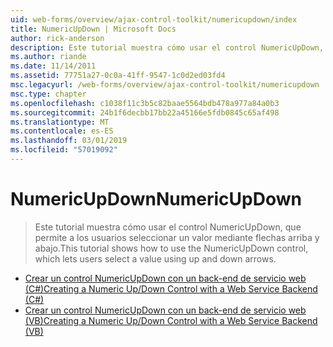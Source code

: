 ```yaml
---
uid: web-forms/overview/ajax-control-toolkit/numericupdown/index
title: NumericUpDown | Microsoft Docs
author: rick-anderson
description: Este tutorial muestra cómo usar el control NumericUpDown, que permite a los usuarios seleccionar un valor mediante flechas arriba y abajo.
ms.author: riande
ms.date: 11/14/2011
ms.assetid: 77751a27-0c0a-41ff-9547-1c0d2ed03fd4
msc.legacyurl: /web-forms/overview/ajax-control-toolkit/numericupdown
msc.type: chapter
ms.openlocfilehash: c1038f11c3b5c82baae5564bdb478a977a84a0b3
ms.sourcegitcommit: 24b1f6decbb17bb22a45166e5fdb0845c65af498
ms.translationtype: MT
ms.contentlocale: es-ES
ms.lasthandoff: 03/01/2019
ms.locfileid: "57019092"
---
```

<a name="numericupdown"></a><span data-ttu-id="e6cf6-103">NumericUpDown</span><span class="sxs-lookup"><span data-stu-id="e6cf6-103">NumericUpDown</span></span>
====================
> <span data-ttu-id="e6cf6-104">Este tutorial muestra cómo usar el control NumericUpDown, que permite a los usuarios seleccionar un valor mediante flechas arriba y abajo.</span><span class="sxs-lookup"><span data-stu-id="e6cf6-104">This tutorial shows how to use the NumericUpDown control, which lets users select a value using up and down arrows.</span></span>


- [<span data-ttu-id="e6cf6-105">Crear un control NumericUpDown con un back-end de servicio web (C#)</span><span class="sxs-lookup"><span data-stu-id="e6cf6-105">Creating a Numeric Up/Down Control with a Web Service Backend (C#)</span></span>](creating-a-numeric-up-down-control-with-a-web-service-backend-cs.md)
- [<span data-ttu-id="e6cf6-106">Crear un control NumericUpDown con un back-end de servicio web (VB)</span><span class="sxs-lookup"><span data-stu-id="e6cf6-106">Creating a Numeric Up/Down Control with a Web Service Backend (VB)</span></span>](creating-a-numeric-up-down-control-with-a-web-service-backend-vb.md)
